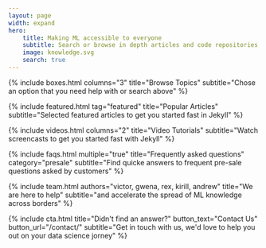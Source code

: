 ```yaml
---
layout: page
width: expand
hero:
    title: Making ML accessible to everyone
    subtitle: Search or browse in depth articles and code repositories on everything on ML, from A-Z theory explanation to model development and implementation
    image: knowledge.svg
    search: true
---
```


{% include boxes.html columns="3" title="Browse Topics" subtitle="Chose an option that you need help with or search above" %}

{% include featured.html tag="featured" title="Popular Articles" subtitle="Selected featured articles to get you started fast in Jekyll" %}

{% include videos.html columns="2" title="Video Tutorials" subtitle="Watch screencasts to get you started fast with Jekyll" %}

{% include faqs.html multiple="true" title="Frequently asked questions" category="presale" subtitle="Find quicke answers to frequent pre-sale questions asked by customers" %}

{% include team.html authors="victor, gwena, rex, kirill, andrew" title="We are here to help" subtitle="and accelerate the spread of ML knowledge across borders" %}

{% include cta.html title="Didn't find an answer?" button_text="Contact Us" button_url="/contact/" subtitle="Get in touch with us, we'd love to help you out on your data science jorney" %}

